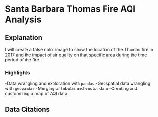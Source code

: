 # Santa Barbara Thomas Fire AQI Analysis

## Explanation
I will create a false color image to show the location of the Thomas fire in 2017 and the impact of air quality on that specific area during the time period of the fire.  

### Highlights
-Data wrangling and exploration with `pandas`
-Geospatial data wrangling with `geopandas`
-Merging of tabular and vector data
-Creating and customizing a map of AQI data

## Data Citations
